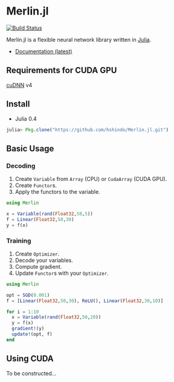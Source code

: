 # Merlin.jl

[![Build Status](https://travis-ci.org/hshindo/Merlin.jl.svg?branch=master)](https://travis-ci.org/hshindo/Merlin.jl)

Merlin.jl is a flexible neural network library written in [Julia](http://julialang.org).

- [Documentation (latest)](http://hshindo.github.io/Merlin.jl/latest/)

## Requirements for CUDA GPU
[cuDNN](https://developer.nvidia.com/cudnn) v4

## Install

- Julia 0.4

```julia
julia> Pkg.clone("https://github.com/hshindo/Merlin.jl.git")
```

## Basic Usage

### Decoding
1. Create `Variable` from `Array` (CPU) or `CudaArray` (CUDA GPU).
1. Create `Functor`s.
1. Apply the functors to the variable.

```julia
using Merlin

x = Variable(rand(Float32,50,5))
f = Linear(Float32,50,30)
y = f(x)
```

### Training
1. Create `Optimizer`.
1. Decode your variables.
1. Compute gradient.
1. Update `Functor`s with your `Optimizer`.
```julia
using Merlin

opt = SGD(0.001)
f = [Linear(Float32,50,30), ReLU(), Linear(Float32,30,10)]

for i = 1:10
  x = Variable(rand(Float32,50,20))
  y = f(x)
  gradient!(y)
  update!(opt, f)
end
```

## Using CUDA
To be constructed...
